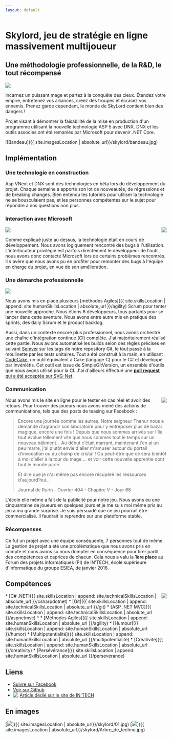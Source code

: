 ```yaml
---
layout: default
---
```


# Skylord, jeu de stratégie en ligne massivement multijoueur

## Une méthodologie professionnelle, de la R&D, le tout récompensé

<img src="{{ site.imagesLocation | absolute_url}}/skylord/Skylord_Logo.png" class="realization-mini"/>

Incarnez un puissant mage et partez à la conquête des cieux.
Étendez votre empire, entretenez vos alliances, créez des troupes et écrasez vos ennemis.
Prenez garde cependant, le monde de SkyLord contient bien des dangers !

Projet visant à démontrer la faisabilité de la mise en production d'un programme utilisant la nouvelle technologie ASP 5 avec DNX. DNX et les outils associés ont été remaniés par Microsoft pour devenir .NET Core.

![Bandeau]({{ site.imagesLocation | absolute_url}}/skylord/bandeau.jpg)

## Implémentation

### Une technologie en construction

Asp VNext et DNX sont des technologies en bêta lors du développement du projet. Chaque semaine a apporté son lot de nouveautés, de régressions et de breaking changes. Bien entendu les tutoriels pour utiliser la technologie ne se bousculaient pas, et les personnes compétentes sur le sujet pour répondre à nos questions non plus.

### Interaction avec Microsoft

<img src="{{ site.imagesLocation | absolute_url}}/skylord/11.jpg" class="realization-mini border" style="float: right;"/>
<img src="{{ site.imagesLocation | absolute_url}}/skylord/10.jpg" class="realization-mini border"/>

Comme expliqué juste au dessus, la technologie était en cours de développement. Nous avons logiquement rencontré des bugs à l'utilisation. L'interlocuteur privilégié est parfois directement le développeur de l'outil, nous avons donc contacté Microsoft lors de certains problèmes rencontrés. Il s'avère que nous avons pu en profiter pour remonter des bugs à l'équipe en charge du projet, en vue de son amélioration.

### Une démarche professionnelle

<img src="{{ site.imagesLocation | absolute_url}}/skylord/caserne.png" class="realization-mini"/>

Nous avons mis en place plusieurs [méthodes Agiles]({{ site.skillsLocation | append: site.humanSkillsLocation | absolute_url }}/agility) Scrum pour tenter une nouvelle approche. Nous étions 6 développeurs, tous partants pour se lancer dans cette aventure. Nous avons entre autre mis en pratique des sprints, des daily Scrum et le product backlog.

Aussi, dans un contexte encore plus professionnel, nous avons orchestré une chaîne d'intégration continue (CI) complète. J'ai majoritairement réalisé cette partie. Nous avions automatisé les builds selon des règles précises en suivant <a href="https://semver.org/" target="_blank">Semver</a> sur les tags de notre repository Git, le tout passé à la moulinette par les tests unitaires. Tout a été construit à la main, en utilisant <a href="https://github.com/SimpleGitVersion/CodeCake" target="_blank">CodeCake</a>, un outil équivalent à Cake (langage C) pour le C# et développé par Invéniétis. Cet outil est issue de SimpleGitVersion, un ensemble d'outils que nous avons utilisé pour la CI. J'ai d'ailleurs effectué une <a href="https://github.com/SimpleGitVersion/SGV-Net/pull/1" target="_blank">**pull request** qui a été acceptée sur SVG-Net</a>.

### Communication

<img src="{{ site.imagesLocation | absolute_url}}/skylord/ile2b.png" class="realization-mini" style="float: right;"/>

Nous avons mis le site en ligne pour le tester en cas réel et avoir des retours. Pour trouver des joueurs nous avons mené des actions de communications, tels que des posts de teasing sur Facebook :

> Encore une journée comme les autres. Notre seigneur Thanur nous a demandé d’agrandir son laboratoire pour y entreposer plus de bazar magique, encore une fois ! Depuis que nous sommes arrivés sur l'île tout évolue tellement vite que nous sommes tout le temps sur un nouveau bâtiment... Au début c'était marrant, maintenant j'en ai un peu marre, j'ai plutôt envie d'aller m'amuser autour du portail d’invocation ou du champ de cristal ! Ou peut-être que ce sera bientôt à moi d’aller à la tour du mage … et voir cette nouvelle apprentie dont tout le monde parle.
>
> Et dire que je n'ai même pas encore récupéré les ressources d'aujourd'hui...
>
> Journal de Rurin - Ouvrier 404 - Chapitre V - Jour 68

L'école elle même a fait de la publicité pour notre jeu. Nous avons eu une cinquantaine de joueurs en quelques jours et je me suis moi même pris au jeu à ma grande surprise. Je suis persuadé que ce jeu pourrait être commercialisé. Il faudrait le reprendre sur une plateforme stable.

### Récompenses

Ce fut un projet avec une équipe conséquente, 7 personnes tout de même. La gestion de projet a été une problématique que nous avons pris en compte et nous avons su nous dompter en conséquence pour tirer partit des compétences et caprices de chacun.
Cela nous a valu la **1ère place** au Forum des projets informatiques (PI) de IN'TECH, école supérieure d'informatique du groupe ESIEA, de janvier 2016.

## Compétences

<img src="{{ site.imagesLocation | absolute_url}}/skylord/sorcier4.gif" class="realization-mini" style="float: right;"/>
* [C# .NET]({{ site.skillsLocation | append: site.technicalSkillsLocation | absolute_url }}/csharpdotnet)
* [Git]({{ site.skillsLocation | append: site.technicalSkillsLocation | absolute_url }}/git)
* [ASP .NET MVC]({{ site.skillsLocation | append: site.technicalSkillsLocation | absolute_url }}/aspnetmvc)
^
* [Méthodes Agiles]({{ site.skillsLocation | append: site.humanSkillsLocation | absolute_url }}/agility)
* [Humour]({{ site.skillsLocation | append: site.humanSkillsLocation | absolute_url }}/humor)
* [Multipotentialité]({{ site.skillsLocation | append: site.humanSkillsLocation | absolute_url }}/multipotentialite)
* [Créativité]({{ site.skillsLocation | append: site.humanSkillsLocation | absolute_url }}/creativity)
* [Persévérance]({{ site.skillsLocation | append: site.humanSkillsLocation | absolute_url }}/perseverance)

## Liens

* <a href="https://www.facebook.com/skylordgame/" target="_blank" class="fab fa-facebook fa-lg"> Suivre sur Facebook</a>
* <a href="https://github.com/ITISkyLord/SkyLord/tree/Asp5" target="_blank" class="fab fa-github fa-lg"> Voir sur Github</a>
* <img src="{{ site.imagesLocation | absolute_url}}/logo_intech.png" style="float: left; margin-right: 5px;"/><a href="https://www.intechinfo.fr/skylord-jeu-video-etudiants-intech/" target="_blank" class="fab fa-lg"> Article dédié sur le site de IN'TECH</a>

## En images

[<img src="{{ site.imagesLocation | absolute_url}}/skylord/01.jpg" class="realization-mini border"/>]({{ site.imagesLocation | absolute_url}}/skylord/01.jpg)
[<img src="{{ site.imagesLocation | absolute_url}}/skylord/Arbre_de_techno.jpg" class="realization-mini border"/>]({{ site.imagesLocation | absolute_url}}/skylord/Arbre_de_techno.jpg)